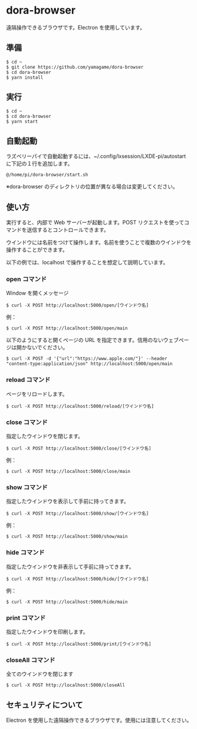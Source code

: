# dora-browser

遠隔操作できるブラウザです。Electron を使用しています。

## 準備

```
$ cd ~
$ git clone https://github.com/yamagame/dora-browser
$ cd dora-browser
$ yarn install
```

## 実行

```
$ cd ~
$ cd dora-browser
$ yarn start
```

## 自動起動

ラズベリーパイで自動起動するには、~/.config/lxsession/LXDE-pi/autostart に下記の１行を追加します。

```
@/home/pi/dora-browser/start.sh
```

※dora-browser のディレクトリの位置が異なる場合は変更してください。

## 使い方

実行すると、内部で Web サーバーが起動します。POST リクエストを使ってコマンドを送信するとコントロールできます。

ウインドウには名前をつけて操作します。名前を使うことで複数のウインドウを操作することができます。

以下の例では、localhost で操作することを想定して説明しています。

### open コマンド

Window を開くメッセージ

```
$ curl -X POST http://localhost:5000/open/[ウインドウ名]
```

例：

```
$ curl -X POST http://localhost:5000/open/main
```

以下のようにすると開くページの URL を指定できます。信用のないウェブページは開かないでください。

```
$ curl -X POST -d '{"url":"https://www.apple.com/"}' --header "content-type:application/json" http://localhost:5000/open/main
```

### reload コマンド

ページをリロードします。

```
$ curl -X POST http://localhost:5000/reload/[ウインドウ名]
```

### close コマンド

指定したウインドウを閉じます。

```
$ curl -X POST http://localhost:5000/close/[ウインドウ名]
```

例：

```
$ curl -X POST http://localhost:5000/close/main
```

### show コマンド

指定したウインドウを表示して手前に持ってきます。

```
$ curl -X POST http://localhost:5000/show/[ウインドウ名]
```

例：

```
$ curl -X POST http://localhost:5000/show/main
```

### hide コマンド

指定したウインドウを非表示して手前に持ってきます。

```
$ curl -X POST http://localhost:5000/hide/[ウインドウ名]
```

例：

```
$ curl -X POST http://localhost:5000/hide/main
```

### print コマンド

指定したウインドウを印刷します。

```
$ curl -X POST http://localhost:5000/print/[ウインドウ名]
```

### closeAll コマンド

全てのウインドウを閉じます

```
$ curl -X POST http://localhost:5000/closeAll
```

## セキュリティについて

Electron を使用した遠隔操作できるブラウザです。使用には注意してください。
